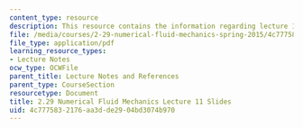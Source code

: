 ```yaml
---
content_type: resource
description: This resource contains the information regarding lecture 11 slides.
file: /media/courses/2-29-numerical-fluid-mechanics-spring-2015/4c7775832176aa3dde2904bd3074b970_MIT2_29S15_Lecture11.pdf
file_type: application/pdf
learning_resource_types:
- Lecture Notes
ocw_type: OCWFile
parent_title: Lecture Notes and References
parent_type: CourseSection
resourcetype: Document
title: 2.29 Numerical Fluid Mechanics Lecture 11 Slides
uid: 4c777583-2176-aa3d-de29-04bd3074b970
---
```

